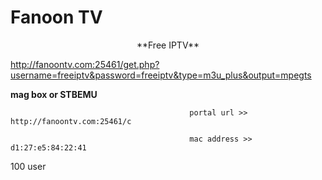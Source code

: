 # Fanoon TV

<center> **Free IPTV** </center>


http://fanoontv.com:25461/get.php?username=freeiptv&password=freeiptv&type=m3u_plus&output=mpegts


**mag box or STBEMU**

                                            portal url >> http://fanoontv.com:25461/c

                                            mac address >> d1:27:e5:84:22:41


100 user
